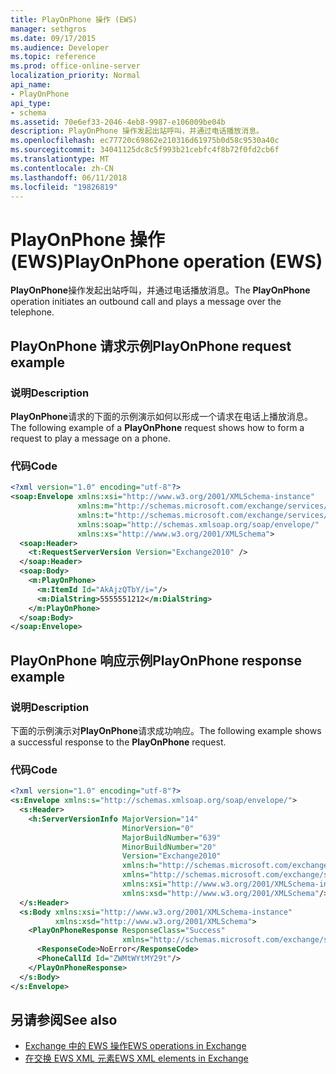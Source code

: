 ```yaml
---
title: PlayOnPhone 操作 (EWS)
manager: sethgros
ms.date: 09/17/2015
ms.audience: Developer
ms.topic: reference
ms.prod: office-online-server
localization_priority: Normal
api_name:
- PlayOnPhone
api_type:
- schema
ms.assetid: 70e6ef33-2046-4eb8-9987-e106009be04b
description: PlayOnPhone 操作发起出站呼叫，并通过电话播放消息。
ms.openlocfilehash: ec77720c69862e210316d61975b0d58c9530a40c
ms.sourcegitcommit: 34041125dc8c5f993b21cebfc4f8b72f0fd2cb6f
ms.translationtype: MT
ms.contentlocale: zh-CN
ms.lasthandoff: 06/11/2018
ms.locfileid: "19826819"
---
```

# <a name="playonphone-operation-ews"></a><span data-ttu-id="deea5-103">PlayOnPhone 操作 (EWS)</span><span class="sxs-lookup"><span data-stu-id="deea5-103">PlayOnPhone operation (EWS)</span></span>

<span data-ttu-id="deea5-104">**PlayOnPhone**操作发起出站呼叫，并通过电话播放消息。</span><span class="sxs-lookup"><span data-stu-id="deea5-104">The **PlayOnPhone** operation initiates an outbound call and plays a message over the telephone.</span></span> 
  
## <a name="playonphone-request-example"></a><span data-ttu-id="deea5-105">PlayOnPhone 请求示例</span><span class="sxs-lookup"><span data-stu-id="deea5-105">PlayOnPhone request example</span></span>

### <a name="description"></a><span data-ttu-id="deea5-106">说明</span><span class="sxs-lookup"><span data-stu-id="deea5-106">Description</span></span>

<span data-ttu-id="deea5-107">**PlayOnPhone**请求的下面的示例演示如何以形成一个请求在电话上播放消息。</span><span class="sxs-lookup"><span data-stu-id="deea5-107">The following example of a **PlayOnPhone** request shows how to form a request to play a message on a phone.</span></span> 
  
### <a name="code"></a><span data-ttu-id="deea5-108">代码</span><span class="sxs-lookup"><span data-stu-id="deea5-108">Code</span></span>

```XML
<?xml version="1.0" encoding="utf-8"?>
<soap:Envelope xmlns:xsi="http://www.w3.org/2001/XMLSchema-instance"
               xmlns:m="http://schemas.microsoft.com/exchange/services/2006/messages"
               xmlns:t="http://schemas.microsoft.com/exchange/services/2006/types"
               xmlns:soap="http://schemas.xmlsoap.org/soap/envelope/"
               xmlns:xs="http://www.w3.org/2001/XMLSchema">
  <soap:Header>
    <t:RequestServerVersion Version="Exchange2010" />
  </soap:Header>
  <soap:Body>
    <m:PlayOnPhone>
      <m:ItemId Id="AkAjzQTbY/i="/>
      <m:DialString>5555551212</m:DialString>
    </m:PlayOnPhone>
  </soap:Body>
</soap:Envelope>
```

## <a name="playonphone-response-example"></a><span data-ttu-id="deea5-109">PlayOnPhone 响应示例</span><span class="sxs-lookup"><span data-stu-id="deea5-109">PlayOnPhone response example</span></span>

### <a name="description"></a><span data-ttu-id="deea5-110">说明</span><span class="sxs-lookup"><span data-stu-id="deea5-110">Description</span></span>

<span data-ttu-id="deea5-111">下面的示例演示对**PlayOnPhone**请求成功响应。</span><span class="sxs-lookup"><span data-stu-id="deea5-111">The following example shows a successful response to the **PlayOnPhone** request.</span></span> 
  
### <a name="code"></a><span data-ttu-id="deea5-112">代码</span><span class="sxs-lookup"><span data-stu-id="deea5-112">Code</span></span>

```XML
<?xml version="1.0" encoding="utf-8"?>
<s:Envelope xmlns:s="http://schemas.xmlsoap.org/soap/envelope/">
  <s:Header>
    <h:ServerVersionInfo MajorVersion="14" 
                         MinorVersion="0" 
                         MajorBuildNumber="639" 
                         MinorBuildNumber="20" 
                         Version="Exchange2010" 
                         xmlns:h="http://schemas.microsoft.com/exchange/services/2006/types" 
                         xmlns="http://schemas.microsoft.com/exchange/services/2006/types" 
                         xmlns:xsi="http://www.w3.org/2001/XMLSchema-instance" 
                         xmlns:xsd="http://www.w3.org/2001/XMLSchema"/>
  </s:Header>
  <s:Body xmlns:xsi="http://www.w3.org/2001/XMLSchema-instance" 
          xmlns:xsd="http://www.w3.org/2001/XMLSchema">
    <PlayOnPhoneResponse ResponseClass="Success" 
                         xmlns="http://schemas.microsoft.com/exchange/services/2006/messages">
      <ResponseCode>NoError</ResponseCode>
      <PhoneCallId Id="ZWMtWYtMY29t"/>
    </PlayOnPhoneResponse>
  </s:Body>
</s:Envelope>
```

## <a name="see-also"></a><span data-ttu-id="deea5-113">另请参阅</span><span class="sxs-lookup"><span data-stu-id="deea5-113">See also</span></span>

- [<span data-ttu-id="deea5-114">Exchange 中的 EWS 操作</span><span class="sxs-lookup"><span data-stu-id="deea5-114">EWS operations in Exchange</span></span>](ews-operations-in-exchange.md)
- [<span data-ttu-id="deea5-115">在交换 EWS XML 元素</span><span class="sxs-lookup"><span data-stu-id="deea5-115">EWS XML elements in Exchange</span></span>](ews-xml-elements-in-exchange.md)

